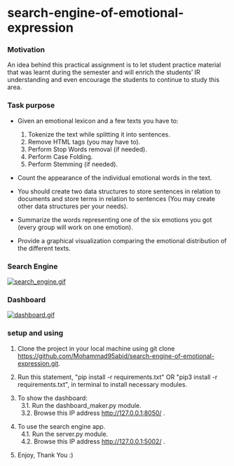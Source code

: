 # search-engine-of-emotional-expression

### Motivation

An idea behind this practical assignment is to let student practice material that was learnt during the semester and will enrich the students’ IR understanding and even encourage the students to continue to study this area. 

### Task purpose
* Given an emotional lexicon and a few texts you have to:
  1. Tokenize the text while splitting it into sentences.
  2. Remove HTML tags (you may have to).
  3. Perform Stop Words removal (if needed).
  4. Perform Case Folding.
  5. Perform Stemming (if needed).

* Count the appearance of the individual emotional words in the text.
* You should create two data structures to store sentences in relation to documents and store terms in relation to sentences (You may create other data structures per your needs).
* Summarize the words representing one of the six emotions you got (every group will work on one emotion).
* Provide a graphical visualization comparing the emotional distribution of the different texts.


### Search Engine

<a href="https://gifyu.com/image/VpIj"><img src="https://s2.gifyu.com/images/search_engine.gif" alt="search_engine.gif" border="0" /></a>


### Dashboard

<a href="https://gifyu.com/image/VpIF"><img src="https://s2.gifyu.com/images/dashboard.gif" alt="dashboard.gif" border="0" /></a>


### setup and using

1. Clone the project in your local machine using git clone https://github.com/Mohammad95abid/search-engine-of-emotional-expression.git.
2. Run this statement, "pip install -r requirements.txt" OR "pip3 install -r requirements.txt", in terminal to install necessary modules.
3. To show the dashboard:
  <br/>&nbsp;&nbsp;3.1. Run the dashboard_maker.py module.
  <br/>&nbsp;&nbsp;3.2. Browse this IP address http://127.0.0.1:8050/ .

4. To use the search engine app.
  <br/>&nbsp;&nbsp;4.1. Run the server.py module.
  <br/>&nbsp;&nbsp;4.2. Browse this IP address http://127.0.0.1:5002/ .
  
5. Enjoy, Thank You :)

